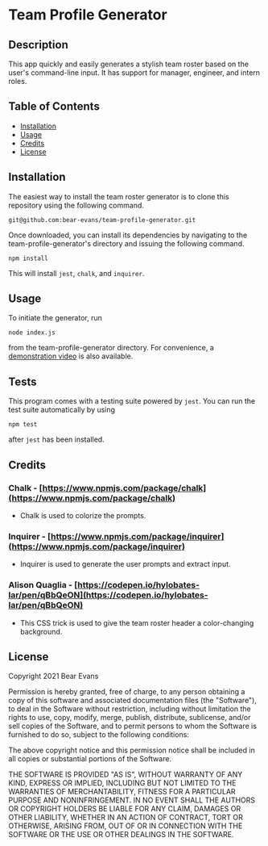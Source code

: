 # Team Profile Generator

## Description

This app quickly and easily generates a stylish team roster based on the user's command-line input. It has support for manager, engineer, and intern roles.

## Table of Contents

- [Installation](#installation)
- [Usage](#usage)
- [Credits](#credits)
- [License](#license)

## Installation

The easiest way to install the team roster generator is to clone this repository using the following command.

```
git@github.com:bear-evans/team-profile-generator.git
```

Once downloaded, you can install its dependencies by navigating to the team-profile-generator's directory and issuing the following command.

```
npm install
```

This will install `jest`, `chalk`, and `inquirer`.

## Usage

To initiate the generator, run

```
node index.js
```

from the team-profile-generator directory. For convenience, a [demonstration video](https://drive.google.com/file/d/1GXjEorOOgaSvF7K0uDZLK-0qZ9qQjbNc/view) is also available.

## Tests

This program comes with a testing suite powered by `jest`. You can run the test suite automatically by using

```
npm test
```

after `jest` has been installed.

## Credits

### Chalk - [https://www.npmjs.com/package/chalk](https://www.npmjs.com/package/chalk)

- Chalk is used to colorize the prompts.

### Inquirer - [https://www.npmjs.com/package/inquirer](https://www.npmjs.com/package/inquirer)

- Inquirer is used to generate the user prompts and extract input.

### Alison Quaglia - [https://codepen.io/hylobates-lar/pen/qBbQeON](https://codepen.io/hylobates-lar/pen/qBbQeON)

- This CSS trick is used to give the team roster header a color-changing background.

## License

Copyright 2021 Bear Evans

Permission is hereby granted, free of charge, to any person obtaining a copy of this software and associated documentation files (the "Software"), to deal in the Software without restriction, including without limitation the rights to use, copy, modify, merge, publish, distribute, sublicense, and/or sell copies of the Software, and to permit persons to whom the Software is furnished to do so, subject to the following conditions:

The above copyright notice and this permission notice shall be included in all copies or substantial portions of the Software.

THE SOFTWARE IS PROVIDED "AS IS", WITHOUT WARRANTY OF ANY KIND, EXPRESS OR IMPLIED, INCLUDING BUT NOT LIMITED TO THE WARRANTIES OF MERCHANTABILITY, FITNESS FOR A PARTICULAR PURPOSE AND NONINFRINGEMENT. IN NO EVENT SHALL THE AUTHORS OR COPYRIGHT HOLDERS BE LIABLE FOR ANY CLAIM, DAMAGES OR OTHER LIABILITY, WHETHER IN AN ACTION OF CONTRACT, TORT OR OTHERWISE, ARISING FROM, OUT OF OR IN CONNECTION WITH THE SOFTWARE OR THE USE OR OTHER DEALINGS IN THE SOFTWARE.

